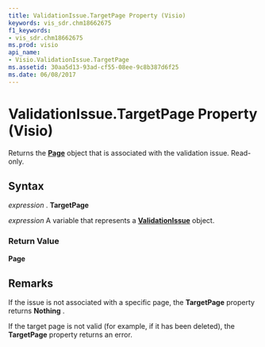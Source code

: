 ```yaml
---
title: ValidationIssue.TargetPage Property (Visio)
keywords: vis_sdr.chm18662675
f1_keywords:
- vis_sdr.chm18662675
ms.prod: visio
api_name:
- Visio.ValidationIssue.TargetPage
ms.assetid: 30aa5d13-93ad-cf55-08ee-9c8b387d6f25
ms.date: 06/08/2017
---
```



# ValidationIssue.TargetPage Property (Visio)

Returns the  **[Page](Visio.Page.md)** object that is associated with the validation issue. Read-only.


## Syntax

 _expression_ . **TargetPage**

 _expression_ A variable that represents a **[ValidationIssue](Visio.ValidationIssue.md)** object.


### Return Value

 **Page**


## Remarks

If the issue is not associated with a specific page, the  **TargetPage** property returns **Nothing** .

If the target page is not valid (for example, if it has been deleted), the  **TargetPage** property returns an error.


